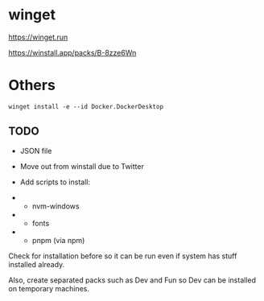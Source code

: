 # winget

https://winget.run

https://winstall.app/packs/B-8zze6Wn

# Others
```
winget install -e --id Docker.DockerDesktop
```

## TODO
* JSON file
* Move out from winstall due to Twitter
* Add scripts to install:

* * nvm-windows
* * fonts
* * pnpm (via npm)

Check for installation before so it can be run even if system has stuff installed already.

Also, create separated packs such as Dev and Fun so Dev can be installed on temporary machines.
